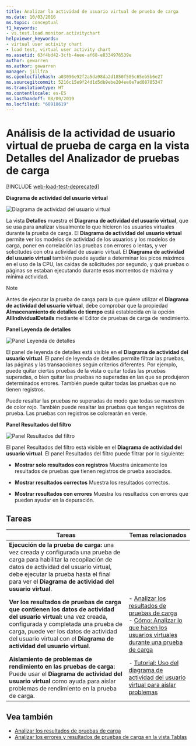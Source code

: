 ```yaml
---
title: Analizar la actividad de usuario virtual de prueba de carga
ms.date: 10/03/2016
ms.topic: conceptual
f1_keywords:
- vs.test.load.monitor.activitychart
helpviewer_keywords:
- virtual user activity chart
- load test, virtual user activity chart
ms.assetid: 63f4bd42-3cfb-4eee-af68-e8334976539e
author: gewarren
ms.author: gewarren
manager: jillfra
ms.openlocfilehash: a03096e92f2a5da98da2d1850f505c65eb5b6e27
ms.sourcegitcommit: 5216c15e9f24d1d5db9ebe204ee0e7ad08705347
ms.translationtype: HT
ms.contentlocale: es-ES
ms.lasthandoff: 08/09/2019
ms.locfileid: "68918619"
---
```

# <a name="analyzing-load-test-virtual-user-activity-in-the-details-view-of-the-load-test-analyzer"></a>Análisis de la actividad de usuario virtual de prueba de carga en la vista Detalles del Analizador de pruebas de carga

[!INCLUDE [web-load-test-deprecated](includes/web-load-test-deprecated.md)]

**Diagrama de actividad del usuario virtual**

![Diagrama de actividad del usuario virtual](../test/media/virtual_actchart.png)

La vista **Detalles** muestra el **Diagrama de actividad del usuario virtual**, que se usa para analizar visualmente lo que hicieron los usuarios virtuales durante la prueba de carga. El **Diagrama de actividad del usuario virtual** permite ver los modelos de actividad de los usuarios y los modelos de carga, poner en correlación las pruebas con errores o lentas, y ver solicitudes con otra actividad de usuario virtual. El **Diagrama de actividad del usuario virtual** también puede ayudar a determinar los picos máximos en el uso de la CPU, las caídas de solicitudes por segundo, y qué pruebas o páginas se estaban ejecutando durante esos momentos de máxima y mínima actividad.

> [!NOTE]
> Antes de ejecutar la prueba de carga para la que quiere utilizar el **Diagrama de actividad del usuario virtual**, debe comprobar que la propiedad **Almacenamiento de detalles de tiempo** está establecida en la opción **AllIndividualDetails** mediante el Editor de pruebas de carga de rendimiento.

**Panel Leyenda de detalles**

![Panel Leyenda de detalles](../test/media/ltest_detailslegend.png)

El panel de leyenda de detalles está visible en el **Diagrama de actividad del usuario virtual**. El panel de leyenda de detalles permite filtrar las pruebas, las páginas y las transacciones según criterios diferentes. Por ejemplo, puede quitar ciertas pruebas de la vista o quitar todas las pruebas superadas, o bien quitar las pruebas no superadas en las que se produjeron determinados errores. También puede quitar todas las pruebas que no tienen registros.

Puede resaltar las pruebas no superadas de modo que todas se muestren de color rojo. También puede resaltar las pruebas que tengan registros de prueba. Las pruebas con registros se colorearán en verde.

**Panel Resultados del filtro**

![Panel Resultados del filtro](../test/media/ltest_filterresults.png)

El panel Resultados del filtro está visible en el **Diagrama de actividad del usuario virtual**. El panel Resultados del filtro puede filtrar por lo siguiente:

- **Mostrar solo resultados con registros** Muestra únicamente los resultados de pruebas que tienen registros de prueba asociados.

- **Mostrar resultados correctos** Muestra los resultados correctos.

- **Mostrar resultados con errores** Muestra los resultados con errores que pueden ayudar en la depuración.

## <a name="tasks"></a>Tareas

|Tareas|Temas relacionados|
|-|-|
|**Ejecución de la prueba de carga:** una vez creada y configurada una prueba de carga para habilitar la recopilación de datos de actividad del usuario virtual, debe ejecutar la prueba hasta el final para ver el **Diagrama de actividad del usuario virtual**.||
|**Ver los resultados de pruebas de carga que contienen los datos de actividad del usuario virtual:** una vez creada, configurada y completada una prueba de carga, puede ver los datos de actividad del usuario virtual con el **Diagrama de actividad del usuario virtual**.|-   [Analizar los resultados de pruebas de carga](../test/analyze-load-test-results-using-the-load-test-analyzer.md)<br />-   [Cómo: Analizar lo que hacen los usuarios virtuales durante una prueba de carga](../test/how-to-analyze-virtual-user-activity-during-a-load-test.md)|
|**Aislamiento de problemas de rendimiento en las pruebas de carga:** Puede usar el **Diagrama de actividad del usuario virtual** como ayuda para aislar problemas de rendimiento en la prueba de carga.|-   [Tutorial: Uso del diagrama de actividad del usuario virtual para aislar problemas](../test/walkthrough-use-the-virtual-user-activity-chart-to-isolate-issues.md)|

## <a name="see-also"></a>Vea también

- [Analizar los resultados de pruebas de carga](../test/analyze-load-test-results-using-the-load-test-analyzer.md)
- [Analizar los errores y resultados de pruebas de carga en la vista Tablas](../test/analyze-load-test-results-and-errors-in-the-tables-view.md)